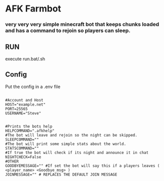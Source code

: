 # AFK Farmbot

### very very very simple minecraft bot that keeps chunks loaded and has a command to rejoin so players can sleep.

## RUN
execute run.bat/.sh
## Config
Put the config in a .env file

```.env

#Account and Host
HOST="example.net"
PORT=25565
USERNAME="Steve"


#Prints the bots help
HELPCOMMAND=".afkhelp"
#The bot will leave and rejoin so the night can be skipped.
SLEEPCOMMAND=""
#The bot will print some simple stats about the world.
STATSCOMMAND=""
#If true the bot will check if its night and announce it in chat
NIGHTCHECK=False
#OTHER
GOODBYEMESSAGE="" #If set the bot will say this if a players leaves ( <player_name> <Goodbye_msg> )
JOINMESSAGE="" # REPLACES THE DEFAULT JOIN MESSAGE
```
